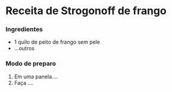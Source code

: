 # Receita de Strogonoff de frango

### Ingredientes

 - 1 quilo de peito de frango sem pele
 - ...outros
 
### Modo de preparo

 1. Em uma panela.... 
 2. Faça ....


